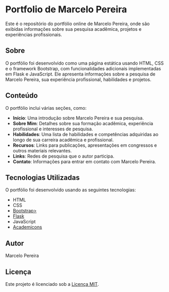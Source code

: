 # Portfolio de Marcelo Pereira

Este é o repositório do portfólio online de Marcelo Pereira, onde são exibidas informações sobre sua pesquisa acadêmica, projetos e experiências profissionais.

## Sobre

O portfólio foi desenvolvido como uma página estática usando HTML, CSS e o framework Bootstrap, com funcionalidades adicionais implementadas em Flask e JavaScript. Ele apresenta informações sobre a pesquisa de Marcelo Pereira, sua experiência profissional, habilidades e projetos.

## Conteúdo

O portfólio inclui várias seções, como:

- **Início**: Uma introdução sobre Marcelo Pereira e sua pesquisa.
- **Sobre Mim**: Detalhes sobre sua formação acadêmica, experiência profissional e interesses de pesquisa.
- **Habilidades**: Uma lista de habilidades e competências adquiridas ao longo de sua carreira acadêmica e profissional.
- **Recursos**: Links para publicações, apresentações em congressos e outros materiais relevantes.
- **Links**: Redes de pesquisa que o autor participa.
- **Contato**: Informações para entrar em contato com Marcelo Pereira.

## Tecnologias Utilizadas

O portfólio foi desenvolvido usando as seguintes tecnologias:

- HTML
- CSS
- [Bootstrap>](https://getbootstrap.com/)
- [Flask](https://flask.palletsprojects.com/en/3.0.x/)
- JavaScript
- [Academicons](https://jpswalsh.github.io/academicons/)

## Autor

Marcelo Pereira

## Licença

Este projeto é licenciado sob a [Licença MIT](https://opensource.org/licenses/MIT).

